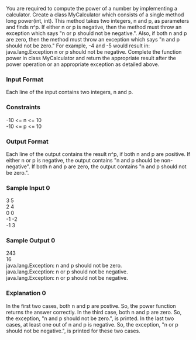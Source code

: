 You are required to compute the power of a number by implementing a calculator. Create a class MyCalculator which consists of a single method long power(int, int). This method takes two integers, n and p, as parameters and finds n^p. If either n or p is negative, then the method must throw an exception which says "n or p should not be negative.". Also, if both n and p are zero, then the method must throw an exception which says "n and p should not be zero."
For example, -4 and -5 would result in: java.lang.Exception n or p should not be negative.
Complete the function power in class MyCalculator and return the appropriate result after the power operation or an appropriate exception as detailed above.

### Input Format
Each line of the input contains two integers, n and p.  

### Constraints
-10 <= n <= 10  
-10 <= p <= 10  

### Output Format
Each line of the output contains the result n^p, if both n and p are positive. If either n or p is negative, the output contains "n and p should be non-negative". If both n and p are zero, the output contains "n and p should not be zero.".

### Sample Input 0
3 5  
2 4  
0 0  
-1 -2  
-1 3  

### Sample Output 0
243  
16  
java.lang.Exception: n and p should not be zero.  
java.lang.Exception: n or p should not be negative.  
java.lang.Exception: n or p should not be negative.  

### Explanation 0
In the first two cases, both n and p are postive. So, the power function returns the answer correctly.
In the third case, both n and p are zero. So, the exception, "n and p should not be zero.", is printed.
In the last two cases, at least one out of n and p is negative. So, the exception, "n or p should not be negative.", is printed for these two cases.
